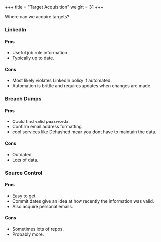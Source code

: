 +++
title = "Target Acquisition"
weight = 31
+++

Where can we acquire targets?

### LinkedIn

#### Pros

- Useful job role information.
- Typically up to date.

#### Cons

- Most likely violates LinkedIn policy if automated.
- Automation is brittle and requires updates when changes are made.


### Breach Dumps

#### Pros

- Could find valid passwords.
- Confirm email address formatting.
- cool services like Dehashed mean you dont have to maintain the data.

#### Cons

- Outdated.
- Lots of data.

### Source Control

#### Pros

- Easy to get.
- Commit dates give an idea at how recently the information was valid.
- Also acquire personal emails.

#### Cons

- Sometimes lots of repos.
- Probably more.
